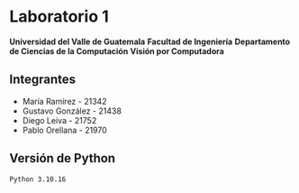 # Laboratorio 1

**Universidad del Valle de Guatemala**
**Facultad de Ingeniería**
**Departamento de Ciencias de la Computación**
**Visión por Computadora**

## Integrantes
- María Ramírez - 21342  
- Gustavo González - 21438  
- Diego Leiva - 21752  
- Pablo Orellana - 21970  

## Versión de Python
`Python 3.10.16`